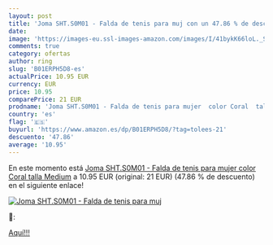 ```yaml
---
layout: post
title: 'Joma SHT.S0M01 - Falda de tenis para muj con un 47.86 % de descuento'
date: 
image: 'https://images-eu.ssl-images-amazon.com/images/I/41bykK66loL._SL200_.jpg'
comments: true
category: ofertas
author: ring
slug: 'B01ERPH5D8-es'
actualPrice: 10.95 EUR
currency: EUR
price: 10.95
comparePrice: 21 EUR
prodname: 'Joma SHT.S0M01 - Falda de tenis para mujer  color Coral  talla Medium'
country: 'es'
flag: '🇪🇸'
buyurl: 'https://www.amazon.es/dp/B01ERPH5D8/?tag=tolees-21'
descuento: '47.86'
average: '10.95'
---
```


En este momento está [Joma SHT.S0M01 - Falda de tenis para mujer  color Coral  talla Medium](https://www.amazon.es/dp/B01ERPH5D8/?tag=tolees-21) a 10.95 EUR (original: 21 EUR) (47.86 %  de descuento) en el siguiente enlace!

[![Joma SHT.S0M01 - Falda de tenis para muj](https://images-eu.ssl-images-amazon.com/images/I/41bykK66loL._SL200_.jpg)](https://www.amazon.es/dp/B01ERPH5D8/?tag=tolees-21)

🔎:


[Aquí!!!](https://www.amazon.es/dp/B01ERPH5D8/?tag=tolees-21)
